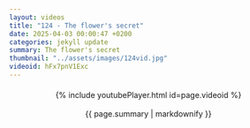 ```yaml
---
layout: videos
title: "124 - The flower's secret"
date: 2025-04-03 00:00:47 +0200
categories: jekyll update
summary: The flower's secret
thumbnail: "../assets/images/124vid.jpg"
videoid: hFx7pnV1Exc
---
```


<div style="text-align: center; margin-top: 20px;">
  {% include youtubePlayer.html id=page.videoid %}
  <p style="margin-top: 15px; font-size: 1.2em; color: #333;">
    <p>{{ page.summary | markdownify }}</p>
  </p>
</div>
